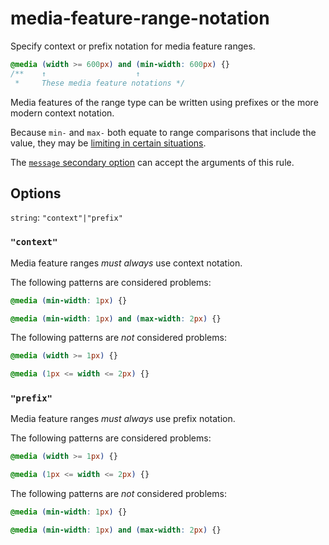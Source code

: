 # media-feature-range-notation

Specify context or prefix notation for media feature ranges.

<!-- prettier-ignore -->
```css
@media (width >= 600px) and (min-width: 600px) {}
/**    ↑                    ↑
 *     These media feature notations */
```

Media features of the range type can be written using prefixes or the more modern context notation.

Because `min-` and `max-` both equate to range comparisons that include the value, they may be [limiting in certain situations](https://drafts.csswg.org/mediaqueries/#mq-min-max).

The [`message` secondary option](../../../docs/user-guide/configure.md#message) can accept the arguments of this rule.

## Options

`string`: `"context"|"prefix"`

### `"context"`

Media feature ranges _must always_ use context notation.

The following patterns are considered problems:

<!-- prettier-ignore -->
```css
@media (min-width: 1px) {}
```

<!-- prettier-ignore -->
```css
@media (min-width: 1px) and (max-width: 2px) {}
```

The following patterns are _not_ considered problems:

<!-- prettier-ignore -->
```css
@media (width >= 1px) {}
```

<!-- prettier-ignore -->
```css
@media (1px <= width <= 2px) {}
```

### `"prefix"`

Media feature ranges _must always_ use prefix notation.

The following patterns are considered problems:

<!-- prettier-ignore -->
```css
@media (width >= 1px) {}
```

<!-- prettier-ignore -->
```css
@media (1px <= width <= 2px) {}
```

The following patterns are _not_ considered problems:

<!-- prettier-ignore -->
```css
@media (min-width: 1px) {}
```

<!-- prettier-ignore -->
```css
@media (min-width: 1px) and (max-width: 2px) {}
```
